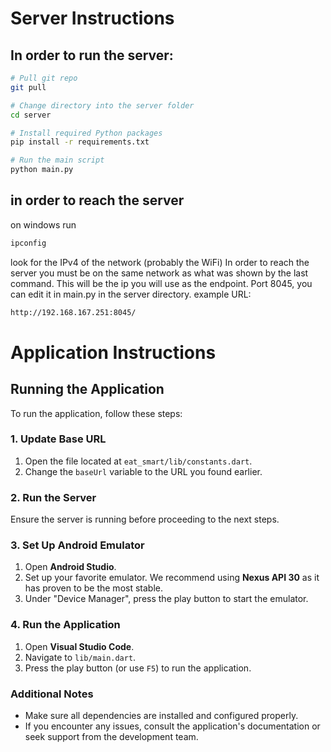 # Server Instructions
## In order to run the server:
```bash
# Pull git repo
git pull

# Change directory into the server folder
cd server

# Install required Python packages
pip install -r requirements.txt

# Run the main script
python main.py
```
## in order to reach the server 
on windows run 
```bash
ipconfig
```
look for the IPv4 of the network (probably the WiFi)
In order to reach the server you must be on the same network as what was shown by the last command.
This will be the ip you will use as the endpoint.
Port 8045, you can edit it in main.py in the server directory.
example URL:
```bash
http://192.168.167.251:8045/
```
# Application Instructions

## Running the Application

To run the application, follow these steps:

### 1. Update Base URL
1. Open the file located at `eat_smart/lib/constants.dart`.
2. Change the `baseUrl` variable to the URL you found earlier.

### 2. Run the Server
Ensure the server is running before proceeding to the next steps.

### 3. Set Up Android Emulator
1. Open **Android Studio**.
2. Set up your favorite emulator. We recommend using **Nexus API 30** as it has proven to be the most stable.
3. Under "Device Manager", press the play button to start the emulator.

### 4. Run the Application
1. Open **Visual Studio Code**.
2. Navigate to `lib/main.dart`.
3. Press the play button (or use `F5`) to run the application.

### Additional Notes
- Make sure all dependencies are installed and configured properly.
- If you encounter any issues, consult the application's documentation or seek support from the development team.
